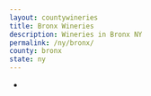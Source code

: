 ```yaml
---
layout: countywineries
title: Bronx Wineries
description: Wineries in Bronx NY
permalink: /ny/bronx/
county: bronx
state: ny
---
```

-
